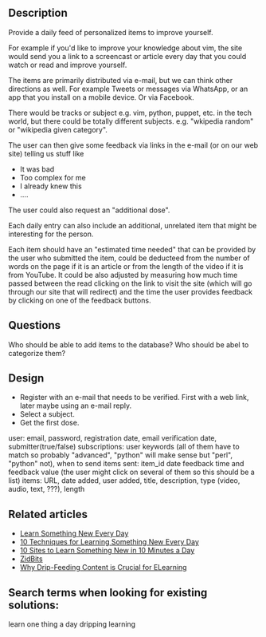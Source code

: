 
Description
---------------
Provide a daily feed of personalized items to improve yourself.

For example if you'd like to improve your knowledge about vim, the site would send you a link
to a screencast or article every day that you could watch or read and improve yourself.

The items are primarily distributed via e-mail, but we can think other directions as well.
For example Tweets or messages via WhatsApp, or an app that you install on a mobile device.
Or via Facebook.

There would be tracks or subject e.g. vim, python, puppet, etc. in the tech world, but there could
be totally different subjects. e.g. "wkipedia random" or "wikipedia given category".

The user can then give some feedback via links in the e-mail (or on our web site) telling us stuff like
* It was bad
* Too complex for me
* I already knew this
* ....

The user could also request an "additional dose".

Each daily entry can also include an additional, unrelated item that might be interesting for the person.

Each item should have an "estimated time needed" that can be provided by the user who submitted the item,
could be deducteed from the number of words on the page if it is an article or from the length of the
video if it is from YouTube.
It could be also adjusted by measuring how much time passed between the read clicking on the link to visit
the site (which will go through our site that will redirect) and the time the user provides feedback
by clicking on one of the feedback buttons.

Questions
--------------
Who should be able to add items to the database?
Who should be abel to categorize them?


Design
----------
* Register with an e-mail that needs to be verified. First with a web link, later maybe using an e-mail reply.
* Select a subject.
* Get the first dose.

user: email, password, registration date, email verification date, submitter(true/false) 
subscriptions:
  user
  keywords (all of them have to match so probably "advanced", "python" will make sense but "perl", "python" not),
  when to send
  items sent:
      item_id
      date
      feedback time and feedback value (the user might click on several of them so this should be a list)
items: URL, date added, user added, title, description, type (video, audio, text, ???), length


Related articles
-----------------
* [Learn Something New Every Day](http://www.lifehack.org/articles/featured/learn-something-new-every-day.html)
* [10 Techniques for Learning Something New Every Day](http://blog.sqwiggle.com/10-techniques-for-learning-something-new-every-day/)
* [10 Sites to Learn Something New in 10 Minutes a Day](http://mashable.com/2009/09/24/learning-resources/)
* [ZidBits](http://zidbits.com/)
* [Why Drip-Feeding Content is Crucial for ELearning](http://www.learndash.com/why-drip-feeding-content-is-crucial-for-elearning/)

Search terms when looking for existing solutions:
---------------
learn one thing a day
dripping learning

